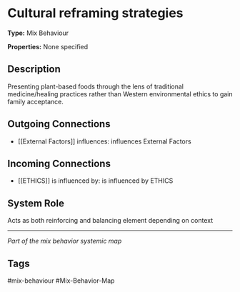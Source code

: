 # Cultural reframing strategies

**Type:** Mix Behaviour

**Properties:** None specified

## Description
Presenting plant-based foods through the lens of traditional medicine/healing practices rather than Western environmental ethics to gain family acceptance.

## Outgoing Connections
- [[External Factors]] influences: influences External Factors

## Incoming Connections
- [[ETHICS]] is influenced by: is influenced by ETHICS

## System Role
Acts as both reinforcing and balancing element depending on context

---
*Part of the mix behavior systemic map*

## Tags
#mix-behaviour #Mix-Behavior-Map
